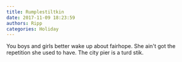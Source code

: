 ```yaml
---
title: Rumplestiltkin
date: 2017-11-09 18:23:59
authors: Ripp
categories: Holiday
---
```


 You boys and girls better wake up about fairhope. She ain't got the repetition she used to have. 
The city pier is a turd stik.